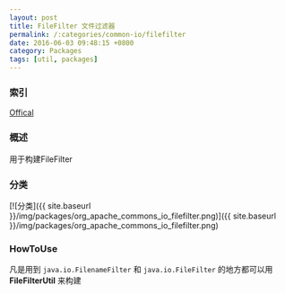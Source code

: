 ```yaml
---
layout: post
title: FileFilter 文件过滤器
permalink: /:categories/common-io/filefilter
date: 2016-06-03 09:48:15 +0800
category: Packages
tags: [util, packages]
---
```


### 索引

[Offical](https://commons.apache.org/proper/commons-io/javadocs/api-release/)

### 概述

用于构建FileFilter

### 分类

[![分类]({{ site.baseurl }}/img/packages/org_apache_commons_io_filefilter.png)]({{ site.baseurl }}/img/packages/org_apache_commons_io_filefilter.png)

### HowToUse

凡是用到 `java.io.FilenameFilter` 和 `java.io.FileFilter` 的地方都可以用
 **FileFilterUtil** 来构建

